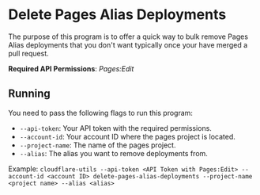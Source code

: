 # Delete Pages Alias Deployments

The purpose of this program is to offer a quick way to bulk remove Pages Alias deployments that you don't want typically once your have merged a pull request.

**Required API Permissions**: _Pages:Edit_

## Running

You need to pass the following flags to run this program:
- `--api-token`: Your API token with the required permissions.
- `--account-id`: Your account ID where the pages project is located.
- `--project-name`: The name of the pages project.
- `--alias`: The alias you want to remove deployments from.

Example: `cloudflare-utils --api-token <API Token with Pages:Edit> --account-id <account ID> delete-pages-alias-deployments --project-name <project name> --alias <alias>`